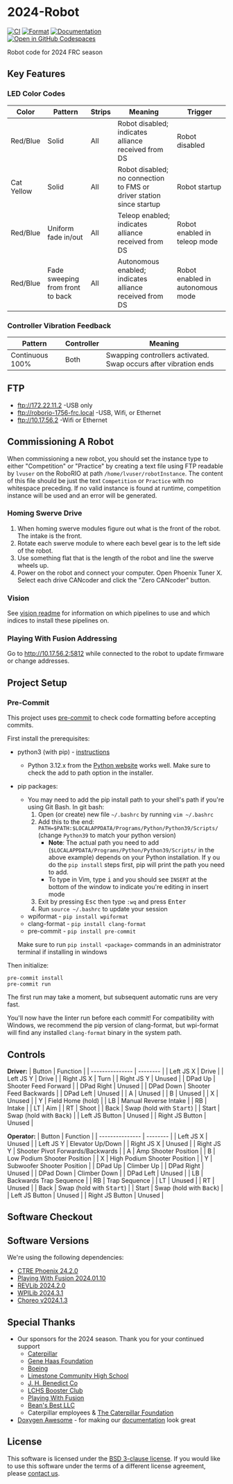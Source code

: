 # 2024-Robot

[![CI](https://github.com/FRC1756-Argos/2024-Robot/actions/workflows/ci.yml/badge.svg)](https://github.com/FRC1756-Argos/2024-Robot/actions/workflows/ci.yml) [![Format](https://github.com/FRC1756-Argos/2024-Robot/actions/workflows/format.yml/badge.svg)](https://github.com/FRC1756-Argos/2024-Robot/actions/workflows/format.yml) [![Documentation](https://github.com/FRC1756-Argos/2024-Robot/actions/workflows/doxygen.yml/badge.svg)](https://github.com/FRC1756-Argos/2024-Robot/actions/workflows/doxygen.yml)\
[![Open in GitHub Codespaces](https://github.com/codespaces/badge.svg)](https://codespaces.new/FRC1756-Argos/2024-Robot?quickstart=1)


Robot code for 2024 FRC season

## Key Features

### LED Color Codes

| Color | Pattern | Strips | Meaning | Trigger |
| ----- | ------- | ------ | ------- | ------- |
| Red/Blue | Solid | All | Robot disabled; indicates alliance received from DS | Robot disabled |
| Cat Yellow | Solid | All | Robot disabled; no connection to FMS or driver station since startup | Robot startup |
| Red/Blue | Uniform fade in/out | All | Teleop enabled; indicates alliance received from DS | Robot enabled in teleop mode |
| Red/Blue | Fade sweeping from front to back | All | Autonomous enabled; indicates alliance received from DS | Robot enabled in autonomous mode |

### Controller Vibration Feedback

| Pattern | Controller | Meaning |
| ------- | ---------- | ------- |
| Continuous 100% | Both | Swapping controllers activated.  Swap occurs after vibration ends |

## FTP

* ftp://172.22.11.2 -USB only
* ftp://roborio-1756-frc.local -USB, Wifi, or Ethernet
* ftp://10.17.56.2 -Wifi or Ethernet

## Commissioning A Robot

When commissioning a new robot, you should set the instance type to either "Competition" or "Practice" by creating a text file using FTP readable by `lvuser` on the RoboRIO at path `/home/lvuser/robotInstance`.  The content of this file should be just the text `Competition` or `Practice` with no whitespace preceding.  If no valid instance is found at runtime, competition instance will be used and an error will be generated.

### Homing Swerve Drive

1. When homing swerve modules figure out what is the front of the robot. The intake is the front.
2. Rotate each swerve module to where each bevel gear is to the left side of the robot.
3. Use something flat that is the length of the robot and line the swerve wheels up.
4. Power on the robot and connect your computer. Open Phoenix Tuner X. Select each drive CANcoder and click the "Zero CANcoder" button.


### Vision

See [vision readme](vision/README.md) for information on which pipelines to use and which indices to install these pipelines on.

### Playing With Fusion Addressing

Go to http://10.17.56.2:5812 while connected to the robot to update firmware or change addresses.

## Project Setup

### Pre-Commit

This project uses [pre-commit](https://pre-commit.com/) to check code formatting before accepting commits.

First install the prerequisites:

* python3 (with pip) - [instructions](https://realpython.com/installing-python/)
  * Python 3.12.x from the [Python website](https://www.python.org/downloads/) works well.  Make sure to check the add to path option in the installer.
* pip packages:
  * You may need to add the pip install path to your shell's path if you're using Git Bash.  In git bash:
    1. Open (or create) new file `~/.bashrc` by running `vim ~/.bashrc`
    2. Add this to the end: `PATH=$PATH:$LOCALAPPDATA/Programs/Python/Python39/Scripts/` (change `Python39` to match your python version)
       * **Note**: The actual path you need to add (`$LOCALAPPDATA/Programs/Python/Python39/Scripts/` in the above example) depends on your Python installation.  If y ou do the `pip install` steps first, pip will print the path you need to add.
       * To type in Vim, type <kbd>i</kbd> and you should see `INSERT` at the bottom of the window to indicate you're editing in insert mode
    3. Exit by pressing <kbd>Esc</kbd> then type `:wq` and press <kbd>Enter</kbd>
    4. Run `source ~/.bashrc` to update your session
  * wpiformat - `pip install wpiformat`
  * clang-format - `pip install clang-format`
  * pre-commit - `pip install pre-commit`

  Make sure to run `pip install <package>` commands in an administrator terminal if installing in windows

Then initialize:

```
pre-commit install
pre-commit run
```

The first run may take a moment, but subsequent automatic runs are very fast.

You'll now have the linter run before each commit!  For compatibility with Windows, we recommend the pip version of clang-format, but wpi-format will find any installed `clang-format` binary in the system path.

## Controls

**Driver:**
| Button          | Function |
| --------------- | -------- |
| Left JS X       | Drive |
| Left JS Y       | Drive |
| Right JS X      | Turn |
| Right JS Y      | Unused |
| DPad Up         | Shooter Feed Forward |
| DPad Right      | Unused |
| DPad Down       | Shooter Feed Backwards |
| DPad Left       | Unused |
| A               | Unused |
| B               | Unused |
| X               | Unused |
| Y               | Field Home (hold) |
| LB              | Manual Reverse Intake |
| RB              | Intake |
| LT              | Aim |
| RT              | Shoot |
| Back            | Swap (hold with <kbd>Start</kbd>) |
| Start           | Swap (hold with <kbd>Back</kbd>) |
| Left JS Button  | Unused |
| Right JS Button | Unused |

**Operator:**
| Button          | Function |
| --------------- | -------- |
| Left JS X       | Unused |
| Left JS Y       | Elevator Up/Down |
| Right JS X      | Unused |
| Right JS Y      | Shooter Pivot Forwards/Backwards |
| A               | Amp Shooter Position |
| B               | Low Podium Shooter Position |
| X               | High Podium Shooter Position |
| Y               | Subwoofer Shooter Position |
| DPad Up         | Climber Up |
| DPad Right      | Unused |
| DPad Down       | Climber Down |
| DPad Left       | Unused |
| LB              | Backwards Trap Sequence |
| RB              | Trap Sequence |
| LT              | Unused |
| RT              | Unused |
| Back            | Swap (hold with <kbd>Start</kbd>) |
| Start           | Swap (hold with <kbd>Back</kbd>) |
| Left JS Button  | Unused |
| Right JS Button | Unused |

## Software Checkout

## Software Versions

We're using the following dependencies:

 * [CTRE Phoenix 24.2.0](https://github.com/CrossTheRoadElec/Phoenix-Releases/releases/tag/v24.2.0)
 * [Playing With Fusion 2024.01.10](https://www.playingwithfusion.com/docview.php?docid=1205)
 * [REVLib 2024.2.0](https://docs.revrobotics.com/brushless/spark-max/revlib)
 * [WPILib 2024.3.1](https://github.com/wpilibsuite/allwpilib/releases/tag/v2024.3.1)
 * [Choreo v2024.1.3](https://github.com/SleipnirGroup/Choreo/releases/tag/v2024.1.3)

## Special Thanks

 * Our sponsors for the 2024 season.  Thank you for your continued support
   * [Caterpillar](https://www.caterpillar.com/)
   * [Gene Haas Foundation](https://ghaasfoundation.org/)
   * [Boeing](https://www.boeing.com/)
   * [Limestone Community High School](https://www.limestone310.org/)
   * [J. H. Benedict Co](https://www.jhbenedict.com/)
   * [LCHS Booster Club](https://www.facebook.com/LCHSBoosterClub/)
   * [Playing With Fusion](https://www.playingwithfusion.com/)
   * [Bean's Best LLC](https://beansbestllc.com/)
   * Caterpillar employees & [The Caterpillar Foundation](https://www.caterpillar.com/en/company/caterpillar-foundation.html)
 * [Doxygen Awesome](https://jothepro.github.io/doxygen-awesome-css/) - for making our [documentation](https://frc1756-argos.github.io/2022-Robot/) look great

## License
This software is licensed under the [BSD 3-clause license](https://opensource.org/licenses/BSD-3-Clause). If you would like to use this software under the terms of a different license agreement, please [contact us](mailto:1756argos1756@limestone310.org).
